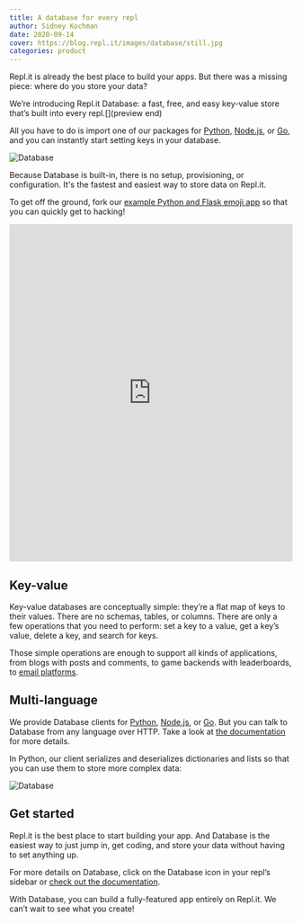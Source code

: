 ```yaml
---
title: A database for every repl
author: Sidney Kochman
date: 2020-09-14
cover: https://blog.repl.it/images/database/still.jpg
categories: product
---
```


Repl.it is already the best place to build your apps. But there was a missing piece: where do you store your data?

We’re introducing Repl.it Database: a fast, free, and easy key-value store that’s built into every repl.[](preview end)

All you have to do is import one of our packages for [Python](https://pypi.org/project/replit/), [Node.js](https://www.npmjs.com/package/@replit/database), or [Go](https://github.com/replit/database-go), and you can instantly start setting keys in your database.

![Database](https://blog.replit.com/images/database/database1.gif)

Because Database is built-in, there is no setup, provisioning, or configuration. It's the fastest and easiest way to store data on Repl.it.

To get off the ground, fork our [example Python and Flask emoji app](https://repl.it/@util/Database-Flask-comments-example) so that you can quickly get to hacking!

<iframe height="600px" width="100%" src="https://repl.it/@util/Database-Flask-emoji-example?embed=true" scrolling="no" frameborder="no" allowtransparency="true" allowfullscreen="true" sandbox="allow-forms allow-pointer-lock allow-popups allow-same-origin allow-scripts allow-modals"></iframe>

## Key-value

Key-value databases are conceptually simple: they’re a flat map of keys to their values. There are no schemas, tables, or columns. There are only a few operations that you need to perform: set a key to a value, get a key’s value, delete a key, and search for keys.

Those simple operations are enough to support all kinds of applications, from blogs with posts and comments, to game backends with leaderboards, to [email platforms](https://repl.email).

## Multi-language

We provide Database clients for [Python](https://pypi.org/project/replit/), [Node.js](https://www.npmjs.com/package/@replit/database), or [Go](https://github.com/replit/database-go). But you can talk to Database from any language over HTTP. Take a look at [the documentation](https://docs.repl.it/misc/database) for more details.

In Python, our client serializes and deserializes dictionaries and lists so that you can use them to store more complex data:

![Database](https://blog.replit.com/images/database/database2.gif)

## Get started

Repl.it is the best place to start building your app. And Database is the easiest way to just jump in, get coding, and store your data without having to set anything up.

For more details on Database, click on the Database icon in your repl’s sidebar or [check out the documentation](https://docs.repl.it/misc/database).

With Database, you can build a fully-featured app entirely on Repl.it. We can’t wait to see what you create!
